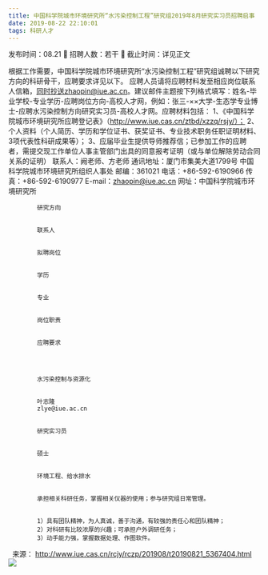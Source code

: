 ```yaml
---
title: 中国科学院城市环境研究所“水污染控制工程”研究组2019年8月研究实习员招聘启事
date: 2019-08-22 22:10:01
tags: 科研人才
---
```

发布时间：08.21   🌟   招聘人数：若干   🌈   截止时间：详见正文
<!-- more -->
根据工作需要，中国科学院城市环境研究所“水污染控制工程”研究组诚聘以下研究方向的科研骨干，应聘要求详见以下。
应聘人员请将应聘材料发至相应岗位联系人信箱，同时抄送zhaopin@iue.ac.cn。建议邮件主题按下列格式填写：姓名-毕业学校-专业学历-应聘岗位方向-高校人才网，例如：张三-××大学-生态学专业博士-应聘水污染控制方向研究实习员-高校人才网。应聘材料包括：
1、《中国科学院城市环境研究所应聘登记表》（http://www.iue.cas.cn/ztbd/xzzq/rsjy/）；
2、个人资料（个人简历、学历和学位证书、获奖证书、专业技术职务任职证明材料、3项代表性科研成果等）；
3、应届毕业生提供导师推荐信；已参加工作的应聘者，需提交现工作单位人事主管部门出具的同意报考证明（或与单位解除劳动合同关系的证明）
联系人：阙老师、方老师
通讯地址：厦门市集美大道1799号 中国科学院城市环境研究所组织人事处
邮编：361021
电话：+86-592-6190966
传真：+86-592-6190977
E-mail：zhaopin@iue.ac.cn
网址：中国科学院城市环境研究所

    
        
            
            研究方向
            
            
            联系人
            
            
            拟聘岗位
            
            
            学历
            
            
            专业
            
            
            岗位职责
            
            
            应聘要求
            
        
        
            
            水污染控制与资源化
            
            
            叶志隆
            zlye@iue.ac.cn
            
            
            研究实习员
            
            
            硕士
            
            
            环境工程、给水排水
            
            
            承担相关科研任务，掌握相关仪器的使用；参与研究组日常管理。
            
            
            1）具有团队精神，为人真诚，善于沟通，有较强的责任心和团队精神；
            2）对科研有比较浓厚的兴趣；可承担户外调研任务；
            3）动手能力强，掌握数据处理、作图软件。
            
        
    

 
来源：
http://www.iue.cas.cn/rcjy/rczp/201908/t20190821_5367404.html
 
 ![](https://cdn.weiweiblog.cn/20181015134814.png)
